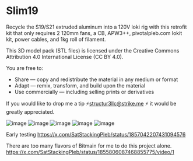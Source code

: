 # Slim19
Recycle the S19/S21 extruded aluminum into a 120V loki rig with this retrofit kit that only requires 2 120mm fans, a CB, APW3++, pivotalpleb.com lokit kit, power cables, and 1kg roll of filament.

This 3D model pack (STL files) is licensed under the Creative Commons 
Attribution 4.0 International License (CC BY 4.0).

You are free to:
- Share — copy and redistribute the material in any medium or format
- Adapt — remix, transform, and build upon the material
- Use commercially — including selling prints or derivatives

If you would like to drop me a tip ⚡structur3llc@strike.me ⚡ it would be greatly appreciated.


![image](https://github.com/user-attachments/assets/26f8be58-aee2-4e25-bfc2-7684a5867b32)
![image](https://github.com/user-attachments/assets/1f9605bb-d087-4efc-bcad-b7bf0201bd55)
![image](https://github.com/user-attachments/assets/df459fa3-1aa1-4416-920b-8efced71fbeb)
![image](https://github.com/user-attachments/assets/f755e631-87d3-4114-a3da-7cd25b453781)
![image](https://github.com/user-attachments/assets/7bb62182-80d5-4ec3-9b04-cb062219dd51)

Early testing
https://x.com/SatStackingPleb/status/1857042207431094576

There are too many flavors of Bitmain for me to do this project alone.
https://x.com/SatStackingPleb/status/1855806087468855775/video/1



